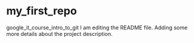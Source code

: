 # my_first_repo
google_it_course_intro_to_git
I am editing the README file. Adding some more details about the project description.
